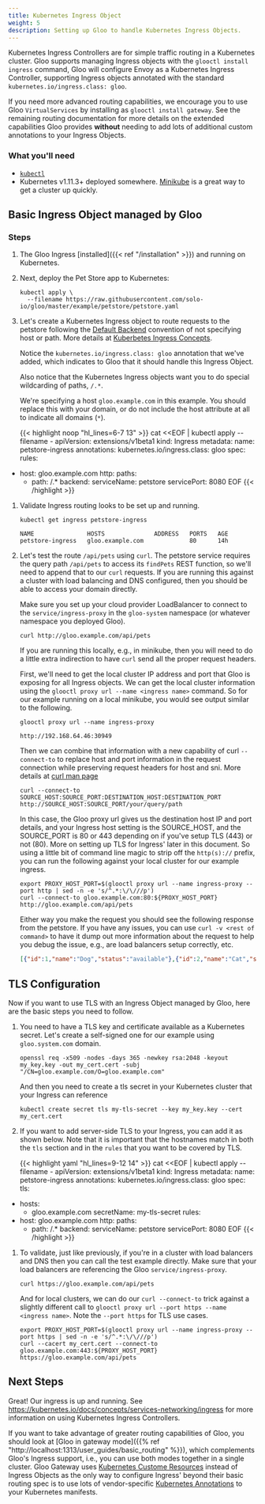 ```yaml
---
title: Kubernetes Ingress Object
weight: 5
description: Setting up Gloo to handle Kubernetes Ingress Objects.
---
```


Kubernetes Ingress Controllers are for simple traffic routing in a Kubernetes cluster. Gloo supports managing Ingress
objects with the `glooctl install ingress` command, Gloo will configure Envoy as a Kubernetes Ingress Controller, supporting
Ingress objects annotated with the standard `kubernetes.io/ingress.class: gloo`.

If you need more advanced routing capabilities, we encourage you to use Gloo `VirtualServices` by installing as
`glooctl install gateway`. See the remaining routing documentation for more details on the extended capabilities Gloo
provides **without** needing to add lots of additional custom annotations to your Ingress Objects.

### What you'll need

* [`kubectl`](https://kubernetes.io/docs/tasks/tools/install-kubectl/)
* Kubernetes v1.11.3+ deployed somewhere. [Minikube](https://kubernetes.io/docs/tasks/tools/install-minikube/) is a
great way to get a cluster up quickly.

## Basic Ingress Object managed by Gloo

### Steps

1. The Gloo Ingress [installed]({{< ref "/installation" >}}) and running on Kubernetes.

1. Next, deploy the Pet Store app to Kubernetes:

    ```shell
    kubectl apply \
      --filename https://raw.githubusercontent.com/solo-io/gloo/master/example/petstore/petstore.yaml
    ```

1. Let's create a Kubernetes Ingress object to route requests to the petstore following the [Default Backend](https://kubernetes.io/docs/concepts/services-networking/ingress/#default-backend)
convention of not specifying host or path. More details at [Kuberbetes Ingress Concepts](https://kubernetes.io/docs/concepts/services-networking/ingress/).

    Notice the `kubernetes.io/ingress.class: gloo` annotation that we've added, which indicates to Gloo that it should handle this Ingress Object.

    Also notice that the Kubernetes Ingress objects want you to do special wildcarding of paths, `/.*`.

    We're specifying a host `gloo.example.com` in this example. You should replace this with your domain, or do not
    include the host attribute at all to indicate all domains (`*`).

    {{< highlight noop "hl_lines=6-7 13" >}}
cat <<EOF | kubectl apply --filename -
apiVersion: extensions/v1beta1
kind: Ingress
metadata:
 name: petstore-ingress
 annotations:
    kubernetes.io/ingress.class: gloo
spec:
  rules:
  - host: gloo.example.com
    http:
      paths:
      - path: /.*
        backend:
          serviceName: petstore
          servicePort: 8080
EOF
    {{< /highlight >}}

1. Validate Ingress routing looks to be set up and running.

    ```shell
    kubectl get ingress petstore-ingress
    ```

    ```noop
    NAME               HOSTS              ADDRESS   PORTS   AGE
    petstore-ingress   gloo.example.com             80      14h
    ```

1. Let's test the route `/api/pets` using `curl`. The petstore service requires the query path `/api/pets` to access its
`findPets` REST function, so we'll need to append that to our `curl` requests. If you are running this against a cluster
with load balancing and DNS configured, then you should be able to access your domain directly.

    Make sure you set up your cloud provider LoadBalancer to connect to the `service/ingress-proxy` in the `gloo-system`
    namespace (or whatever namespace you deployed Gloo).

    ```shell
    curl http://gloo.example.com/api/pets
    ```

    If you are running this locally, e.g., in minikube, then you will need to do a little extra indirection to have `curl`
    send all the proper request headers.

    First, we'll need to get the local cluster IP address and port that Gloo is
    exposing for all Ingress objects. We can get the local cluster information using the
    `glooctl proxy url --name <ingress name>` command. So for our example running on a local minikube, you would see
    output similar to the following.

    ```shell
    glooctl proxy url --name ingress-proxy
    ```

    ```noop
    http://192.168.64.46:30949
    ```

    Then we can combine that information with a new capability of curl `--connect-to` to replace host and port
    information in the request connection while preserving request headers for host and sni. More details at
    [curl man page](https://curl.haxx.se/docs/manpage.html#--connect-to)

    ```shell
    curl --connect-to SOURCE_HOST:SOURCE_PORT:DESTINATION_HOST:DESTINATION_PORT http://SOURCE_HOST:SOURCE_PORT/your/query/path
    ```

    In this case, the Gloo proxy url gives us the destination host IP and port details, and your Ingress host setting is
    the SOURCE_HOST, and the SOURCE_PORT is 80 or 443 depending on if you've setup TLS (443) or not (80). More on setting up
    TLS for Ingress' later in this document. So using a little bit of command line magic to strip off the `http(s)://`
    prefix, you can run the following against your local cluster for our example ingress.

    ```shell
    export PROXY_HOST_PORT=$(glooctl proxy url --name ingress-proxy --port http | sed -n -e 's/^.*:\/\///p')
    curl --connect-to gloo.example.com:80:${PROXY_HOST_PORT} http://gloo.example.com/api/pets
    ```

    Either way you make the request you should see the following response from the petstore. If you have any issues,
    you can use `curl -v <rest of command>` to have it dump out more information about the request to help you debug
    the issue, e.g., are load balancers setup correctly, etc.

    ```json
    [{"id":1,"name":"Dog","status":"available"},{"id":2,"name":"Cat","status":"pending"}]
    ```

## TLS Configuration

Now if you want to use TLS with an Ingress Object managed by Gloo, here are the basic steps you need to follow.

1. You need to have a TLS key and certificate available as a Kubernetes secret. Let's create a self-signed one for our
example using `gloo.system.com` domain.

    ```shell
    openssl req -x509 -nodes -days 365 -newkey rsa:2048 -keyout my_key.key -out my_cert.cert -subj "/CN=gloo.example.com/O=gloo.example.com"
    ```

    And then you need to create a tls secret in your Kubernetes cluster that your Ingress can reference

    ```shell
    kubectl create secret tls my-tls-secret --key my_key.key --cert my_cert.cert
    ```

1. If you want to add server-side TLS to your Ingress, you can add it as shown below. Note that it is important that the hostnames
match in both the `tls` section and in the `rules` that you want to be covered by TLS.

    {{< highlight yaml "hl_lines=9-12 14" >}}
cat <<EOF | kubectl apply --filename -
apiVersion: extensions/v1beta1
kind: Ingress
metadata:
  name: petstore-ingress
  annotations:
    kubernetes.io/ingress.class: gloo
spec:
  tls:
  - hosts:
    - gloo.example.com
    secretName: my-tls-secret
  rules:
  - host: gloo.example.com
    http:
      paths:
      - path: /.*
        backend:
          serviceName: petstore
          servicePort: 8080
EOF
    {{< /highlight >}}

1. To validate, just like previously, if you're in a cluster with load balancers and DNS then you can call the test
example directly. Make sure that your load balancers are referencing the Gloo `service/ingress-proxy`.

    ```shell
    curl https://gloo.example.com/api/pets
    ```

    And for local clusters, we can do our `curl --connect-to` trick against a slightly different call to
    `glooctl proxy url --port https --name <ingress name>`. Note the `--port https` for TLS use cases.

    ```shell
    export PROXY_HOST_PORT=$(glooctl proxy url --name ingress-proxy --port https | sed -n -e 's/^.*:\/\///p')
    curl --cacert my_cert.cert --connect-to gloo.example.com:443:${PROXY_HOST_PORT} https://gloo.example.com/api/pets
    ```

## Next Steps

Great! Our ingress is up and running. See <https://kubernetes.io/docs/concepts/services-networking/ingress>
for more information on using Kubernetes Ingress Controllers.

If you want to take advantage of greater routing capabilities of Gloo, you should look at
[Gloo in gateway mode]({{% ref "http://localhost:1313/user_guides/basic_routing" %}}), which complements Gloo's Ingress
support, i.e., you can use both modes together in a single cluster. Gloo Gateway uses
[Kubernetes Custome Resources](https://kubernetes.io/docs/concepts/extend-kubernetes/api-extension/custom-resources/)
instead of Ingress Objects as the only way to configure Ingress' beyond their basic routing spec is to use lots of
vendor-specific [Kubernetes Annotations](https://kubernetes.io/docs/concepts/overview/working-with-objects/annotations/)
to your Kubernetes manifests.
